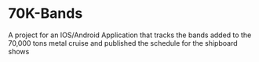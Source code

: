 # 70K-Bands
A project for an IOS/Android Application that tracks the bands added to the 70,000 tons metal cruise and published the schedule for the shipboard shows
